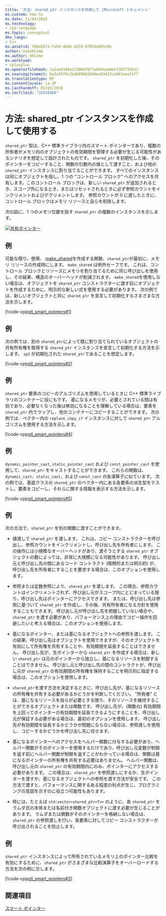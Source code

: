 ```yaml
---
title: '方法: shared_ptr インスタンスを作成して |Microsoft ドキュメント'
ms.custom: how-to
ms.date: 11/04/2016
ms.technology:
- cpp-language
ms.topic: conceptual
dev_langs:
- C++
ms.assetid: 7d6ebb73-fa0d-4b0b-a528-bf05de96518e
author: mikeblome
ms.author: mblome
ms.workload:
- cplusplus
ms.openlocfilehash: 1a2aad184a1f388df6f7a6941aa9e5f302f35b12
ms.sourcegitcommit: be2a7679c2bd80968204dee03d13ca961eaa31ff
ms.translationtype: MT
ms.contentlocale: ja-JP
ms.lasthandoff: 05/03/2018
ms.locfileid: "32418368"
---
```

# <a name="how-to-create-and-use-sharedptr-instances"></a>方法: shared_ptr インスタンスを作成して使用する
`shared_ptr` 型は、C++ 標準ライブラリ内のスマート ポインターであり、複数の所有者がメモリ内のオブジェクトの有効期間を管理する必要が生じる可能性があるシナリオを想定して設計されたものです。 `shared_ptr` を初期化した後、そのポインターをコピーすること、関数の引数内の値として渡すこと、および他の `shared_ptr` インスタンスに割り当てることができます。 すべてのインスタンスは同じオブジェクトを指し、1 つの "コントロール ブロック" へのアクセスを共有します。このコントロール ブロックは、新しい `shared_ptr` が追加されるとき、スコープ外になるとき、またはリセットされるときに必ず参照カウントをインクリメントおよびデクリメントします。 参照カウントが 0 に達したときに、コントロール ブロックはメモリ リソースと自らを削除します。  
  
 次の図に、1 つのメモリ位置を指す `shared_ptr` の複数のインスタンスを示します。  
  
 [![共有ポインター](../cpp/media/shared_ptr.png "shared_ptr")](assetId:///9785ad08-31d8-411a-86a9-fb9cd9684c27)  
  
## <a name="example"></a>例  
 可能な限り、使用、 [make_shared](../standard-library/memory-functions.md#make_shared)を作成する関数、`shared_ptr`が最初に、メモリ リソースの作成時にします。 `make_shared` は例外セーフです。 これは、コントロール ブロックとリソースにメモリを割り当てるために同じ呼び出しを使用し、その結果、構造のオーバーヘッドが削減されます。 `make_shared`を使用しない場合は、オブジェクトを `shared_ptr` コンストラクターに渡す前にオブジェクトを作成するために、明示的な新しい式を使用する必要があります。 次の例では、新しいオブジェクトと共に `shared_ptr` を宣言して初期化するさまざまな方法を示します。  
  
 [!code-cpp[stl_smart_pointers#1](../cpp/codesnippet/CPP/how-to-create-and-use-shared-ptr-instances_1.cpp)]  
  
## <a name="example"></a>例  
 次の例では、別の `shared_ptr`によって既に割り当てられているオブジェクトの共有所有権を取得する `shared_ptr` インスタンスを宣言して初期化する方法を示します。 `sp2` が初期化された `shared_ptr`であることを想定します。  
  
 [!code-cpp[stl_smart_pointers#2](../cpp/codesnippet/CPP/how-to-create-and-use-shared-ptr-instances_2.cpp)]  
  
## <a name="example"></a>例  
 `shared_ptr` 要素のコピーのアルゴリズムを使用しているときに C++ 標準ライブラリのコンテナーに役にもです。 基になるメモリが、必要とされている間は有効であり、必要なくなった後は無効になることを理解している場合は、要素を `shared_ptr` 内でラップし、他のコンテナーにコピーすることができます。 次の例では、ベクター内の `replace_copy_if` インスタンスに対して `shared_ptr` アルゴリズムを使用する方法を示します。  
  
 [!code-cpp[stl_smart_pointers#4](../cpp/codesnippet/CPP/how-to-create-and-use-shared-ptr-instances_3.cpp)]  
  
## <a name="example"></a>例  
 `dynamic_pointer_cast`, `static_pointer_cast` および `const_pointer_cast` を使用して、`shared_ptr` をキャストすることができます。 これらの関数は、`dynamic_cast`、`static_cast`、および `const_cast` の各演算子に似ています。 次の例では、基底クラスの `shared_ptr` のベクター内にある各要素の派生型をテストし、要素をコピーし、それらに関する情報を表示する方法を示します。  
  
 [!code-cpp[stl_smart_pointers#5](../cpp/codesnippet/CPP/how-to-create-and-use-shared-ptr-instances_4.cpp)]  
  
## <a name="example"></a>例  
 次の方法で、`shared_ptr` を別の関数に渡すことができます。  
  
-   値渡しで `shared_ptr` を渡します。 これは、コピー コンストラクターを呼び出し、参照カウントをインクリメントし、呼び出し先を所有者にします。 この操作には小規模なオーバーヘッドがあり、渡そうとする `shared_ptr` オブジェクトの数によっては、非常に大規模になる可能性があります。 呼び出し元と呼び出し先の間にあるコード コントラクト (暗黙的または明示的) が、呼び出し先を所有者にすることを要求する場合は、このオプションを使用します。  
  
-   参照または定数参照により、`shared_ptr` を渡します。 この場合、参照カウントはインクリメントされず、呼び出し元がスコープ内にとどまっている限り、呼び出し先はポインターにアクセスできます。 または、呼び出し先は参照に基づいて `shared_ptr` を作成し、その後、共有所有者になる方針を使用することもできます。 呼び出し元が呼び出し先を把握していない場合や、`shared_ptr` を渡す必要があり、パフォーマンス上の理由でコピー操作を回避したいと考える場合は、このオプションを使用します。  
  
-   基になるポインター、または基になるオブジェクトへの参照を渡します。 この結果、呼び出し先はオブジェクトを使用できますが、そのオブジェクトを有効にして所有権を共有することや、有効期間を延長することはできません。 呼び出し先が、生ポインターから `shared_ptr` を作成する場合は、新しい `shared_ptr` は元のポインターから独立し、基になるリソースを制御することはできません。 呼び出し元と呼び出し先の間のコントラクトが、呼び出し元が `shared_ptr` の有効期間の所有権を保持することを明示的に指定する場合は、このオプションを使用します。  
  
-   `shared_ptr`を渡す方法を決定するときに、呼び出し先が、基になるリソースの所有権を共有する必要があるかどうかを判断してください。 "所有者" とは、基になるリソースを自らが必要とする限り、そのリソースを維持することができるオブジェクトまたは関数です。 呼び出し先が、(関数の) 有効期間を上回ってポインターの有効期間を延長できるようにすることを、呼び出し元が保証する必要がある場合は、最初のオプションを使用します。 呼び出し先が有効期間を延長するかどうかが問題にならない場合は、参照渡しを使用し、コピーするかどうかを呼び出し先に任せます。  
  
-   基になるポインターへのアクセスをヘルパー関数に付与する必要があり、ヘルパー関数がそのポインターを使用するだけであり、呼び出し元変数が制御を返す前にヘルパー関数が制御を返すことがわかっている場合は、関数は基になるポインターの所有権を共有する必要はありません。 ヘルパー関数は、呼び出し元の `shared_ptr` の有効期間内にのみ、ポインターにアクセスする必要があります。 この場合は、`shared_ptr` を参照渡しにするか、生ポインターを渡すか、基になるオブジェクトへの参照を渡す方法が安全です。 この方法で渡すと、パフォーマンスに関するある程度の利点が生じ、プログラミングの意図を示すのに役立つ可能性もあります。  
  
-   時には、たとえば `std:vector<shared_ptr<T>>` のように、各 `shared_ptr` をラムダ式の本体または名前付き関数オブジェクトに渡す必要が生じることがあります。 ラムダまたは関数がそのポインターを格納しない場合は、`shared_ptr` の参照渡しを行い、各要素に対してコピー コンストラクターが呼び出されることを防止します。    
  
## <a name="example"></a>例  
 `shared_ptr` インスタンスによって所有されているメモリ上のポインター比較を有効にするために、`shared_ptr` がさまざまな比較演算子をオーバーロードする方法を次の例に示します。  
  
 [!code-cpp[stl_smart_pointers#3](../cpp/codesnippet/CPP/how-to-create-and-use-shared-ptr-instances_6.cpp)]  
  
## <a name="see-also"></a>関連項目  
 [スマート ポインター](../cpp/smart-pointers-modern-cpp.md)